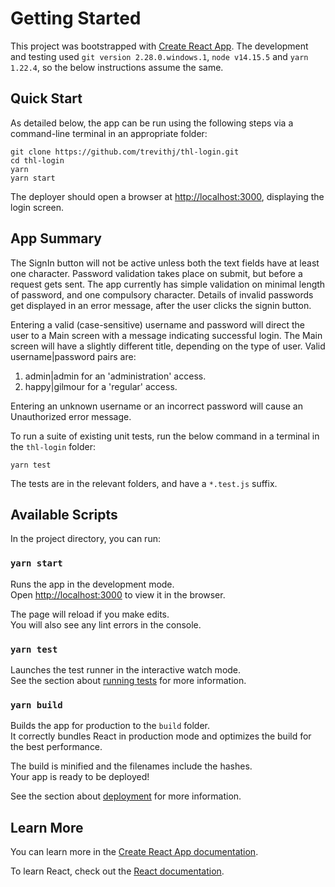 # Getting Started

This project was bootstrapped with [Create React App](https://github.com/facebook/create-react-app).
The development and testing used `git version 2.28.0.windows.1`, `node v14.15.5` and `yarn 1.22.4`, so the below instructions assume the same.

## Quick Start

As detailed below, the app can be run using the following steps via a command-line terminal in an appropriate folder:
```
git clone https://github.com/trevithj/thl-login.git
cd thl-login
yarn
yarn start
```
The deployer should open a browser at [http://localhost:3000](http://localhost:3000), displaying the login screen.

## App Summary

The SignIn button will not be active unless both the text fields have at least one character.
Password validation takes place on submit, but before a request gets sent.
The app currently has simple validation on minimal length of password, and one compulsory character.
Details of invalid passwords get displayed in an error message, after the user clicks the signin button.

Entering a valid (case-sensitive) username and password will direct the user to a Main screen with a message indicating successful login.
The Main screen will have a slightly different title, depending on the type of user.
Valid username|password pairs are:
1. admin|admin for an 'administration' access.
1. happy|gilmour for a 'regular' access.

Entering an unknown username or an incorrect password will cause an Unauthorized error message.

To run a suite of existing unit tests, run the below command in a terminal in the `thl-login` folder:
```
yarn test
```

The tests are in the relevant folders, and have a `*.test.js` suffix.


## Available Scripts

In the project directory, you can run:

### `yarn start`

Runs the app in the development mode.\
Open [http://localhost:3000](http://localhost:3000) to view it in the browser.

The page will reload if you make edits.\
You will also see any lint errors in the console.

### `yarn test`

Launches the test runner in the interactive watch mode.\
See the section about [running tests](https://facebook.github.io/create-react-app/docs/running-tests) for more information.

### `yarn build`

Builds the app for production to the `build` folder.\
It correctly bundles React in production mode and optimizes the build for the best performance.

The build is minified and the filenames include the hashes.\
Your app is ready to be deployed!

See the section about [deployment](https://facebook.github.io/create-react-app/docs/deployment) for more information.

## Learn More

You can learn more in the [Create React App documentation](https://facebook.github.io/create-react-app/docs/getting-started).

To learn React, check out the [React documentation](https://reactjs.org/).

